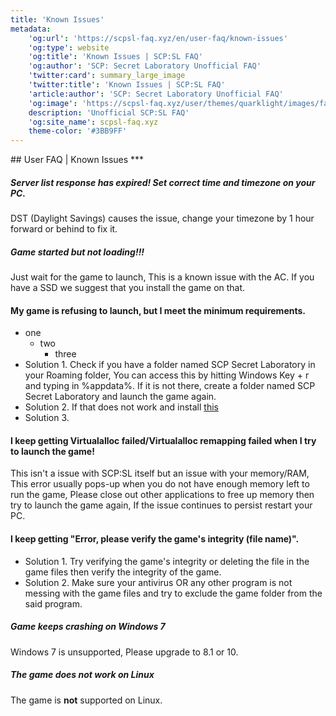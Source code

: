 ```yaml
---
title: 'Known Issues'
metadata:
    'og:url': 'https://scpsl-faq.xyz/en/user-faq/known-issues'
    'og:type': website
    'og:title': 'Known Issues | SCP:SL FAQ'
    'og:author': 'SCP: Secret Laboratory Unofficial FAQ'
    'twitter:card': summary_large_image
    'twitter:title': 'Known Issues | SCP:SL FAQ'
    'article:author': 'SCP: Secret Laboratory Unofficial FAQ'
    'og:image': 'https://scpsl-faq.xyz/user/themes/quarklight/images/favicon.png'
    description: 'Unofficial SCP:SL FAQ'
    'og:site_name': scpsl-faq.xyz
    theme-color: '#3BB9FF'
---
```


<head>
    <script async src="https://arc.io/widget.min.js#fcrqEmJg"></script>
</head>
## User FAQ | Known Issues
***

##### **Server list response has expired! Set correct time and timezone on your PC.**
DST (Daylight Savings) causes the issue, change your timezone by 1 hour forward or behind to fix it.

##### **Game started but not loading!!!**
Just wait for the game to launch, This is a known issue with the AC. If you have a SSD we suggest that you install the game on that.

#### **My game is refusing to launch, but I meet the minimum requirements.**
 * one
    * two
        * three
 * Solution 1. Check if you have a folder named SCP Secret Laboratory in your Roaming folder, You can access this by hitting Windows Key + r and typing in %appdata%. If it is not there, create a folder named SCP Secret Laboratory and launch the game again.
 * Solution 2. If that does not work and install [this](https://aka.ms/vs/16/release/vc_redist.x64.exe)
 * Solution 3.

#### **I keep getting Virtualalloc failed/Virtualalloc remapping failed when I try to launch the game!**
This isn't a issue with SCP:SL itself but an issue with your memory/RAM, This error usually pops-up when you do not have enough memory left to run the game, Please close out other applications to free up memory then try to launch the game again, If the issue continues to persist restart your PC.

#### **I keep getting "Error, please verify the game's integrity (file name)".**
* Solution 1. Try verifying the game's integrity or deleting the file in the game files then verify the integrity of the game. 
* Solution 2. Make sure your antivirus OR any other program is not messing with the game files and try to exclude the game folder from the said program. 


##### **Game keeps crashing on Windows 7**
Windows 7 is unsupported, Please upgrade to 8.1 or 10.


##### **The game does not work on Linux**
The game is **not** supported on Linux.